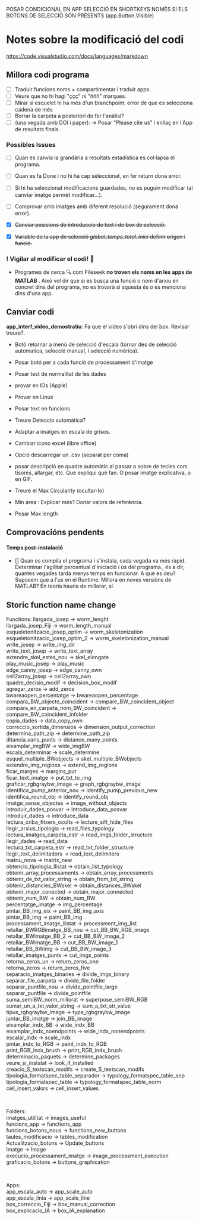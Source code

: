 


POSAR CONDICIONAL EN APP SELECCIÓ EN SHORTKEYS NOMÈS SI ELS BOTONS DE SELECCIÓ SÓN PRESENTS (app.Button.Visible)

# Notes sobre la modificació del codi

https://code.visualstudio.com/docs/languages/markdown

## Millora codi programa  
- [ ] Traduir funcions noms + compartimentar i traduir apps.
- [ ] Veure que no hi hagi "ççç" ni "ñññ" marques.
- [ ] Mirar si esquelet hi ha més d'un branchpoint: error de que es selecciona cadena de més
- [ ] Borrar la carpeta a posteriori de fer l'anàlisi?
- [ ] (una vegada amb DOI i paper): -> Posar "Please cite us" i enllaç en l'App de resultats finals.

### Possibles Issues
- [ ] Quan es canvia la grandària a resultats estadística es col·lapsa el programa.
- [ ] Quan es fa Done i no hi ha cap seleccionat, en fer return dona error.
- [ ] Si hi ha seleccionat  modificacions guardades, no es puguin modificar (al canviar imatge permèt modificar...).
- [ ] Comprovar amb imatges amb diferent resolució (segurament dona error).


- [X] ~~Canviar posicions de introduccio de text i de box de selecció.~~  
- [X] ~~Variable de la app de selecció *global_temps_total_inici* definir origen i funció.~~

### ! Vigilar al modificar el codi! 👀

- Programes de cerca 🔍  com Fileseek **no troven els noms en les apps de MATLAB** . Això vol dir que si es busca una funció o nom d'arxiu en concret dins del programa, no es trovarà si aquesta és o es menciona dins d'una app.




## Canviar codi

**app_interf_video_demostratiu**: Fa que el vídeo s'obri dins del box. Revisar treure?.

- Botó retornar a menú de selecció d'escala (tornar des de selecció automatica, selecció manual, i selecció numèrica).

- Posar botó per a cada funció de processament d'imatge

- Posar test de normalitat de les dades

- provar en IOs (Apple)
- Provar en Linux

- Posar text en funcions
- Treure Deteccio automàtica?

- Adaptar a imatges en escala de grisos.

- Cambiar icono excel (libre office)
- Opció descarregar un .csv (separat per coma)

- posar descripció en quadre automàtic al passar a sobre de tecles com tisores, allargar, etc. Que expliqui què fan. O posar imatge explicativa, o en GIF.

- Treure el Max Circularity (ocultar-lo)

- Min area : Explicar més? Donar valors de referència.

- Posar Max length









## Comprovacións pendents

 
#### Temps post-instalació
- [] Quan es compila el programa i s'instala, cada vegada va més ràpid. Determinar l'agilitat percentual d'iniciació i ús del programa., és a dir, quantes vegades tarda menys temps en funcionar. 
A què es deu? Suposem que a l'us en el Runtime.
Millora en noves versións de MATLAB? En teoria hauria de millorar, sí.



## Storic function name change

Functions:
llargada_josep -> worm_lenght  
llargada_josep_Fiji -> worm_length_manual  
esqueletonitzacio_josep_optim -> worm_skeletonization  
esqueletonitzacio_josep_optim_2 -> worm_skeletonization_manual  
write_josep -> write_img_dir  
write_text_josep -> write_text_array  
extendre_skel_estes_nou -> skel_elongate  
play_music_josep -> play_music  
edge_canny_josep -> edge_canny_own  
cell2array_josep -> cell2array_own  
quadre_decisio_modif -> decision_box_modif  
agregar_zeros -> add_zeros  
bwareaopen_percentatge -> bwareaopen_percentage  
compara_BW_objecte_coincident -> compare_BW_coincident_object  
compara_en_carpeta_nom_BW_coincident -> compare_BW_coincident_infolder  
copia_dades -> data_copy_own  
correccio_sortida_dimensios -> dimension_output_correction  
determina_path_zip -> determine_path_zip  
ditancia_varis_punts -> distance_many_points  
eixamplar_imgBW -> wide_imgBW  
escala_determinar -> scale_determine  
esquel_multiple_BWobjects -> skel_multiple_BWobjects  
extendre_img_regions -> extend_img_regions  
ficar_marges -> margins_put  
ficar_text_imatge -> put_txt_to_img  
graficar_rgbgraybw_image -> graph_rgbgraybw_image  
identifica_pump_anterior_nou -> identify_pump_previous_new  
identifica_round_obj -> identify_round_obj  
imatge_sense_objectes -> image_without_objects  
introduir_dades_posvar -> introduce_data_posvar  
introduir_dades -> introduce_data  
lectura_criba_fitxers_ocults -> lecture_sift_hide_files  
llegir_arxius_tipologia -> read_files_typology  
lectura_imatges_carpeta_estr -> read_imgs_folder_structure  
llegir_dades -> read_data  
lectura_txt_carpeta_estr -> read_txt_folder_structure  
llegir_text_delimitadors -> read_text_delimiters  
matriu_nova -> matrix_new  
obtencio_tipologia_llistat -> obtain_list_typology  
obtenir_array_processaments -> obtain_array_processments  
obtenir_de_txt_valor_string -> obtain_from_txt_string  
obtenir_distancies_BWskel -> obtain_distances_BWskel  
obtenir_major_conected -> obtain_major_connected  
obtenir_num_BW -> obtain_num_BW  
percentatge_imatge -> img_percentage  
pintar_BB_img_eix -> paint_BB_img_axis  
pintar_BB_img -> paint_BB_img  
processament_imatge_llistat -> processment_img_list  
retallar_BWRGBimatge_BB_nou -> cut_BB_BW_RGB_image  
retallar_BWimatge_BB_2 -> cut_BB_BW_image_2  
retallar_BWimatge_BB -> cut_BB_BW_image_1  
retallar_BB_BWimg -> cut_BB_BW_image_3  
retallar_imatges_punts -> cut_imgs_points  
retorna_zeros_un -> return_zeros_one  
retorna_zeros -> return_zeros_five  
separacio_imatges_binaries -> divide_imgs_binary  
separar_file_carpeta -> divide_file_folder  
separar_puntfile_nou -> divide_pointfile_large  
separar_puntfile -> divide_pointfile  
suma_semiBW_norm_millorat -> superpose_semiBW_RGB  
sumar_un_a_txt_valor_string -> sum_a_txt_str_value  
tipus_rgbgraybw_image -> type_rgbgraybw_image  
juntar_BB_imatge -> join_BB_image  
eixamplar_indx_BB -> wide_indx_BB  
eixamplar_indx_noendpoints -> wide_indx_nonendpoints  
escalar_indx -> scale_indx  
pintar_indx_to_RGB -> paint_indx_to_RGB  
print_RGB_indx_brush -> print_RGB_indx_brush  
determinacio_paquets -> determine_packages  
veure_si_instalat -> look_if_installed  
creacio_S_textscan_modifs -> create_S_textscan_modifs  
tipologia_formatspec_table_separador -> typology_formatspec_table_sep  
tipologia_formatspec_table -> typology_formatspec_table_norm  
cell_insert_valors -> cell_insert_values  

<br>

Folders:  
imatges_utilitat -> images_useful  
funcions_app -> functions_app  
funcions_botons_nous -> functions_new_buttons  
taules_modificacio -> tables_modification  
Actualitzacio_botons -> Update_buttons  
Imatge -> Image  
execucio_processament_imatge -> image_processment_execution  
graficacio_botons -> buttons_graphication  

<br>

Apps:  
app_escala_auto -> app_scale_auto  
app_escala_linia -> app_scale_line  
box_correccio_Fiji -> box_manual_correction  
box_explicacio_IA -> box_IA_explanation  
